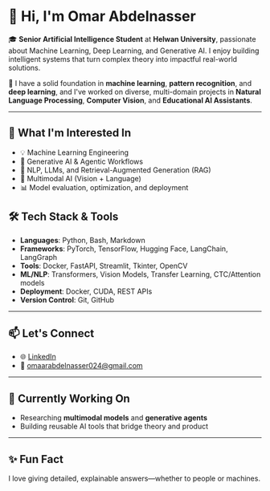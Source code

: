 # 👋 Hi, I'm Omar Abdelnasser

🎓 **Senior Artificial Intelligence Student** at **Helwan University**, passionate about Machine Learning, Deep Learning, and Generative AI. I enjoy building intelligent systems that turn complex theory into impactful real-world solutions.

🔬 I have a solid foundation in **machine learning**, **pattern recognition**, and **deep learning**, and I've worked on diverse, multi-domain projects in **Natural Language Processing**, **Computer Vision**, and **Educational AI Assistants**.

---

## 🧠 What I'm Interested In
- 💡 Machine Learning Engineering
- 🤖 Generative AI & Agentic Workflows
- 🧾 NLP, LLMs, and Retrieval-Augmented Generation (RAG)
- 🎥 Multimodal AI (Vision + Language)
- 📊 Model evaluation, optimization, and deployment


## 🛠️ Tech Stack & Tools

- **Languages**: Python, Bash, Markdown  
- **Frameworks**: PyTorch, TensorFlow, Hugging Face, LangChain, LangGraph  
- **Tools**: Docker, FastAPI, Streamlit, Tkinter, OpenCV  
- **ML/NLP**: Transformers, Vision Models, Transfer Learning, CTC/Attention models  
- **Deployment**: Docker, CUDA, REST APIs  
- **Version Control**: Git, GitHub

---

## 📫 Let's Connect

- 🌐 [LinkedIn]([https://www.linkedin.com/in/your-profile](https://www.linkedin.com/in/omar-abdelnasser/))  
- 📧 [omaarabdelnasser024@gmail.com](omaarabdelnasser024@gmail.com)  


---

## 📌 Currently Working On
- Researching **multimodal models** and **generative agents**
- Building reusable AI tools that bridge theory and product

---

## ✨ Fun Fact
I love giving detailed, explainable answers—whether to people or machines.

